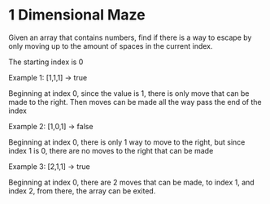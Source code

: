 # 1 Dimensional Maze

Given an array that contains numbers, find if there is a way to escape by only moving up to the amount of spaces in the current index.

The starting index is 0

Example 1:
[1,1,1] -> true

Beginning at index 0, since the value is 1, there is only move that can be made to the right. Then moves can be made all the way pass the end of the index


Example 2:
[1,0,1] -> false

Beginning at index 0, there is only 1 way to move to the right, but since index 1 is 0, there are no moves to the right that can be made


Example 3:
[2,1,1] -> true

Beginning at index 0, there are 2 moves that can be made, to index 1, and index 2, from there, the array can be exited.